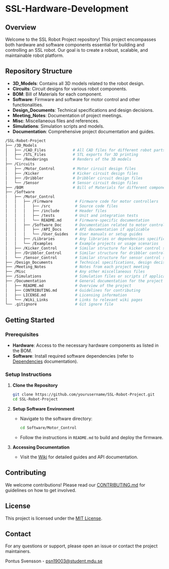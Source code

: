 # SSL-Hardware-Development

## Overview
Welcome to the SSL Robot Project repository! This project encompasses both hardware and software components essential for building and controlling an SSL robot. Our goal is to create a robust, scalable, and maintainable robot platform.

## Repository Structure
- **3D_Models**: Contains all 3D models related to the robot design.
- **Circuits**: Circuit designs for various robot components.
- **BOM**: Bill of Materials for each component.
- **Software**: Firmware and software for motor control and other functionalities.
- **Design_Documents**: Technical specifications and design decisions.
- **Meeting_Notes**: Documentation of project meetings.
- **Misc**: Miscellaneous files and references.
- **Simulations**: Simulation scripts and models.
- **Documentation**: Comprehensive project documentation and guides.

```bash
/SSL-Robot-Project
├── /3D_Models
│   ├── /CAD_Files            # All CAD files for different robot parts
│   ├── /STL_Files            # STL exports for 3D printing
│   └── /Renderings           # Renders of the 3D models
├── /Circuits
│   ├── /Motor_Control        # Motor circuit design files
│   ├── /Kicker               # Kicker circuit design files
│   ├── /Dribbler             # Dribbler circuit design files
│   └── /Sensor               # Sensor circuit design files
├── /BOM                      # Bill of Materials for different components
├── /Software
│   ├── /Motor_Control
│   │   ├── /Firmware          # Firmware code for motor controllers
│   │   │   ├── /src           # Source code files
│   │   │   ├── /include       # Header files
│   │   │   ├── /tests         # Unit and integration tests
│   │   │   └── README.md      # Firmware-specific documentation
│   │   ├── /Software_Doc      # Documentation related to motor control software
│   │   │   ├── /API_Docs      # API documentation if applicable
│   │   │   └── /User_Guides   # User manuals or setup guides
│   │   ├── /Libraries         # Any libraries or dependencies specific to motor control
│   │   └── /Examples          # Example projects or usage scenarios
│   ├── /Kicker_Control        # Similar structure for kicker control software
│   ├── /Dribbler_Control      # Similar structure for dribbler control software
│   └── /Sensor_Control        # Similar structure for sensor control software
├── /Design_Documents          # Technical specifications, design decisions
├── /Meeting_Notes             # Notes from each project meeting
├── /Misc                      # Any other miscellaneous files
├── /Simulations               # Simulation files or scripts if applicable
├── /Documentation             # General documentation for the project
│   ├── README.md              # Overview of the project
│   ├── CONTRIBUTING.md        # Guidelines for contributing
│   ├── LICENSE.md             # Licensing information
│   └── /Wiki_Links            # Links to relevant wiki pages
└── .gitignore                 # Git ignore file
```

## Getting Started

### Prerequisites
- **Hardware**: Access to the necessary hardware components as listed in the BOM.
- **Software**: Install required software dependencies (refer to [Dependencies](Software/Software_Dependencies.md) documentation).

### Setup Instructions
1. **Clone the Repository**
    ```bash
    git clone https://github.com/yourusername/SSL-Robot-Project.git
    cd SSL-Robot-Project
    ```

2. **Setup Software Environment**
    - Navigate to the software directory:
        ```bash
        cd Software/Motor_Control
        ```
    - Follow the instructions in `README.md` to build and deploy the firmware.

3. **Accessing Documentation**
    - Visit the [Wiki](Documentation/Wiki_Links/Homepage.md) for detailed guides and API documentation.

## Contributing
We welcome contributions! Please read our [CONTRIBUTING.md](Documentation/CONTRIBUTING.md) for guidelines on how to get involved.

## License
This project is licensed under the [MIT License](Documentation/LICENSE.md).

## Contact
For any questions or support, please open an issue or contact the project maintainers.

Pontus Svensson - psn19003@student.mdu.se
